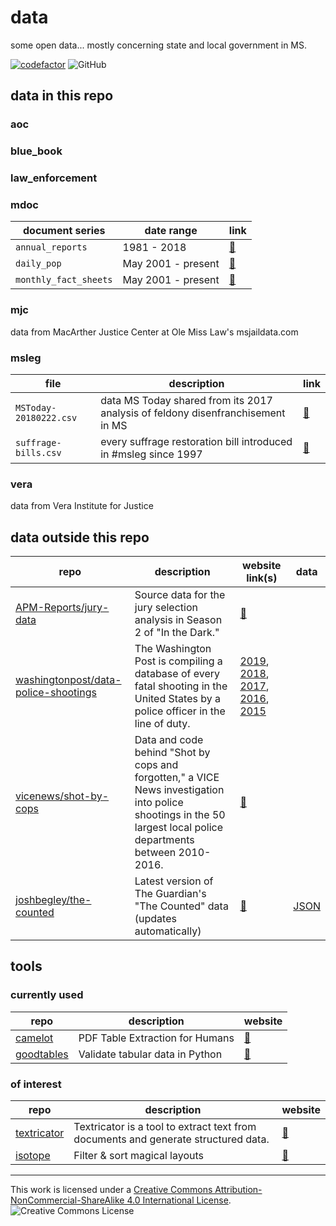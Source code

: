 # data

some open data... mostly concerning state and local government in MS.

[![codefactor](https://www.codefactor.io/repository/github/bfeldman89/data/badge?style=plastic)](https://www.codefactor.io/repository/github/bfeldman89/data)
![GitHub](https://img.shields.io/github/license/bfeldman89/data?style=plastic)
## data in this repo

### aoc

### blue_book

### law_enforcement

### mdoc

document series | date range | link
---|---|---
`annual_reports` | 1981 - 2018 | [:link:](https://github.com/bfeldman89/data/blob/master/mdoc/annual_reports)
`daily_pop` | May 2001 - present | [:link:](https://github.com/bfeldman89/data/blob/master/mdoc/daily_pop)
`monthly_fact_sheets` | May 2001 - present | [:link:](https://github.com/bfeldman89/data/blob/master/mdoc/monthly_fact_sheets)

### mjc

data from MacArther Justice Center at Ole Miss Law's msjaildata.com

### msleg

file | description | link
---|---|---
`MSToday-20180222.csv` | data MS Today shared from its 2017 analysis of feldony disenfranchisement in MS | [:link:](https://github.com/bfeldman89/data/blob/master/msleg/MSToday-20180222.csv)
`suffrage-bills.csv` | every suffrage restoration bill introduced in #msleg since 1997 | [:link:](https://github.com/bfeldman89/data/blob/master/msleg/suffrage-bills.csv)

### vera

data from Vera Institute for Justice

## data outside this repo

repo | description | website link(s)|data
---|---|---|---
[APM-Reports/jury-data](https://github.com/APM-Reports/jury-data)|Source data for the jury selection analysis in Season 2 of "In the Dark."|[:link:](https://features.apmreports.org/in-the-dark/mississippi-district-attorney-striking-blacks-from-juries/)|
[washingtonpost/data-police-shootings](https://github.com/washingtonpost/data-police-shootings)|The Washington Post is compiling a database of every fatal shooting in the United States by a police officer in the line of duty.|[2019](https://www.washingtonpost.com/graphics/2019/national/police-shootings-2019/), [2018](https://www.washingtonpost.com/graphics/2018/national/police-shootings-2018/), [2017](https://www.washingtonpost.com/graphics/national/police-shootings-2017/), [2016](https://www.washingtonpost.com/graphics/national/police-shootings-2016/), [2015](https://www.washingtonpost.com/graphics/national/police-shootings/)|
[vicenews/shot-by-cops](https://github.com/vicenews/shot-by-cops)|Data and code behind "Shot by cops and forgotten," a VICE News investigation into police shootings in the 50 largest local police departments between 2010-2016.|[:link:](https://news.vice.com/story/shot-by-cops/)|
[joshbegley/the-counted](https://github.com/joshbegley/the-counted)|Latest version of The Guardian's "The Counted" data (updates automatically)|[:link:](https://theguardian.com/thecounted)|[JSON](https://raw.githubusercontent.com/joshbegley/the-counted/master/skeleton.json)

## tools

### currently used
repo|description|website
---|---|---
[camelot](https://github.com/atlanhq/camelot)|PDF Table Extraction for Humans|[:link:](https://camelot-py.readthedocs.io)
[goodtables](https://github.com/frictionlessdata/goodtables-py)|Validate tabular data in Python|[:link:](https://frictionlessdata.io/)

### of interest

repo|description|website
---|---|---
[textricator](https://github.com/measuresforjustice/textricator)|Textricator is a tool to extract text from documents and generate structured data.|[:link:](https://textricator.mfj.io)
[isotope](https://github.com/metafizzy/isotope)|Filter & sort magical layouts|[:link:](https://isotope.metafizzy.co)

___
This work is licensed under a [Creative Commons Attribution-NonCommercial-ShareAlike 4.0 International License](http://creativecommons.org/licenses/by-nc-sa/4.0/).
![Creative Commons License](https://i.creativecommons.org/l/by-nc-sa/4.0/88x31.png)
